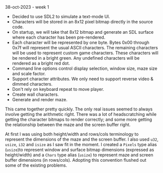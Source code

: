 38-oct-2023 - week 1

- Decided to use SDL2 to simulate a text-mode UI.
- Characters will be stored in an 8x12 pixel bitmap directly in the source code.
- On startup, we will take that 8x12 bitmap and generate an SDL surface where
  each character has been pre-rendered.
- Each character will be represented by one byte. Bytes 0x00 through 0x7f will
  represent the usual ASCII characters. The remaining characters will be used to
  represent custom game characters. These characters will be rendered in a
  bright green. Any undefined characters will be rendered as a bright red dot.
- Command line options control display selection, window size, maze size and
  scale factor.
- Support character attributes. We only need to support reverse video & dimmed
  characters.
- Don't rely on keyboard repeat to move player.
- Create wall characters.
- Generate and render maze.

This came together pretty quickly. The only real issues seemed to always involve getting the arithmetic right. There was a lot
of headscratching while getting the character bitmaps to render correctly; and some more getting the relationship between the
maze and the screen buffer right.

At first I was using both height/width and rows/cols terminology to represent the dimensions of the maze and the screen buffer.
I also used `u32`, `usize`, `i32` and `isize` as I saw fit in the moment. I created a `Pixels` type alias (`usize`)to represent window
and surface bitmap dimensions (expressed as height/width) and a `Chars` type alias (`usize`) to represent maze and screen buffer dimensions
(in rows/cols). Adopting this convention flushed out some of the existing problems.
